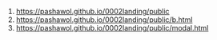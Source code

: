 1. <https://pashawol.github.io/0002landing/public>
2. <https://pashawol.github.io/0002landing/public/b.html>
3. <https://pashawol.github.io/0002landing/public/modal.html>